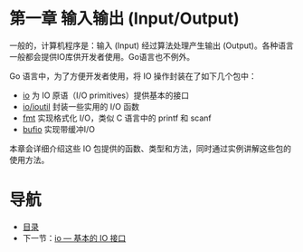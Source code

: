 # 第一章 输入输出 (Input/Output) #

一般的，计算机程序是：输入 (Input) 经过算法处理产生输出 (Output)。各种语言一般都会提供IO库供开发者使用。Go语言也不例外。

Go 语言中，为了方便开发者使用，将 IO 操作封装在了如下几个包中：

- [io](http://golang.org/pkg/io/) 为 IO 原语（I/O primitives）提供基本的接口
- [io/ioutil](http://golang.org/pkg/io/ioutil/) 封装一些实用的 I/O 函数
- [fmt](http://golang.org/pkg/fmt/) 实现格式化 I/O，类似 C 语言中的 printf 和 scanf
- [bufio](http://golang.org/pkg/bufio/) 实现带缓冲I/O

本章会详细介绍这些 IO 包提供的函数、类型和方法，同时通过实例讲解这些包的使用方法。

# 导航 #

- [目录](/preface.md)
- 下一节：[io — 基本的 IO 接口](01.1.md)
